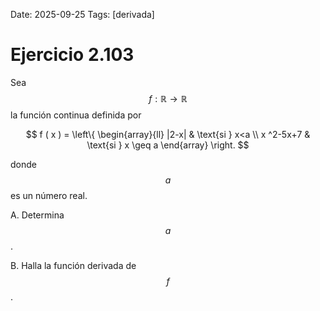 Date: 2025-09-25
Tags: [derivada]

# Ejercicio 2.103

 
Sea  $$ f : \mathbb{R} \longrightarrow \mathbb{R}$$   la función continua definida por

$$
 f ( x ) =  \left\{
\begin{array}{ll}
  |2-x| &  \text{si } x<a \\ x ^2-5x+7 &  \text{si } x \geq  a
\end{array}
 \right.
$$
 
donde  $$ a$$   es un número real.

A.    Determina  $$ a$$  .

B.    Halla la función derivada de  $$ f$$  .

